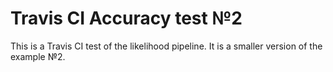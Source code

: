 # Travis CI Accuracy test №2

This is a Travis CI test of the likelihood pipeline. It is a smaller version of the example №2.